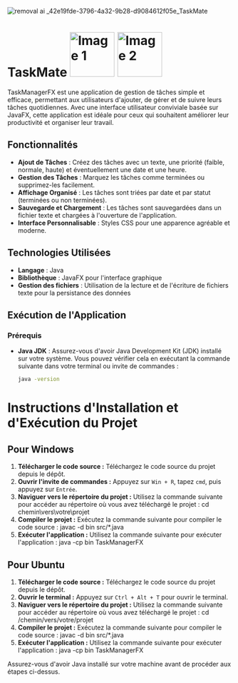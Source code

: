 ![removal ai _42e19fde-3796-4a32-9b28-d9084612f05e_TaskMate](https://github.com/user-attachments/assets/f9450e88-d2bc-4b3e-a920-659709f646f3)

# TaskMate <img src="https://github.com/user-attachments/assets/6c44f270-abd2-4407-be23-d90df9a06c6d" alt="Image 1" width="100"/> <img src="https://github.com/user-attachments/assets/4c377e0e-fea9-48b4-8e4f-c3b9992504c6" alt="Image 2" width="100"/>


TaskManagerFX est une application de gestion de tâches simple et efficace, permettant aux utilisateurs d'ajouter, de gérer et de suivre leurs tâches quotidiennes. Avec une interface utilisateur conviviale basée sur JavaFX, cette application est idéale pour ceux qui souhaitent améliorer leur productivité et organiser leur travail.

## Fonctionnalités

- **Ajout de Tâches** : Créez des tâches avec un texte, une priorité (faible, normale, haute) et éventuellement une date et une heure.
- **Gestion des Tâches** : Marquez les tâches comme terminées ou supprimez-les facilement.
- **Affichage Organisé** : Les tâches sont triées par date et par statut (terminées ou non terminées).
- **Sauvegarde et Chargement** : Les tâches sont sauvegardées dans un fichier texte et chargées à l'ouverture de l'application.
- **Interface Personnalisable** : Styles CSS pour une apparence agréable et moderne.

## Technologies Utilisées

- **Langage** : Java  
- **Bibliothèque** : JavaFX pour l'interface graphique
- **Gestion des fichiers** : Utilisation de la lecture et de l'écriture de fichiers texte pour la persistance des données

## Exécution de l'Application

### Prérequis

- **Java JDK** : Assurez-vous d'avoir Java Development Kit (JDK) installé sur votre système. Vous pouvez vérifier cela en exécutant la commande suivante dans votre terminal ou invite de commandes :

  ```bash
  java -version


# Instructions d'Installation et d'Exécution du Projet

## Pour Windows
1. **Télécharger le code source :** Téléchargez le code source du projet depuis le dépôt.
2. **Ouvrir l'invite de commandes :** Appuyez sur `Win + R`, tapez `cmd`, puis appuyez sur `Entrée`.
3. **Naviguer vers le répertoire du projet :** Utilisez la commande suivante pour accéder au répertoire où vous avez téléchargé le projet : cd chemin\vers\votre\projet
4. **Compiler le projet :** Exécutez la commande suivante pour compiler le code source : javac -d bin src/*.java
5. **Exécuter l'application :** Utilisez la commande suivante pour exécuter l'application : java -cp bin TaskManagerFX

## Pour Ubuntu
1. **Télécharger le code source :** Téléchargez le code source du projet depuis le dépôt.
2. **Ouvrir le terminal :** Appuyez sur `Ctrl + Alt + T` pour ouvrir le terminal.
3. **Naviguer vers le répertoire du projet :** Utilisez la commande suivante pour accéder au répertoire où vous avez téléchargé le projet : cd /chemin/vers/votre/projet
4. **Compiler le projet :** Exécutez la commande suivante pour compiler le code source : javac -d bin src/*.java
5. **Exécuter l'application :** Utilisez la commande suivante pour exécuter l'application : java -cp bin TaskManagerFX

Assurez-vous d'avoir Java installé sur votre machine avant de procéder aux étapes ci-dessus.
